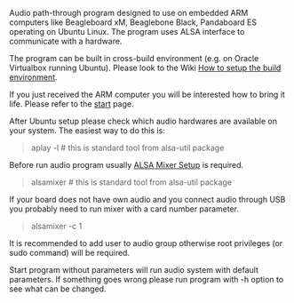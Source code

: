 Audio path-through program designed to use on embedded ARM computers like Beagleboard xM, Beaglebone Black, Pandaboard ES operating on Ubuntu Linux. The program uses ALSA interface to communicate with a hardware.

The program can be built in cross-build environment (e.g. on Oracle Virtualbox running Ubuntu). Please look to the Wiki [How to setup the build environment](https://github.com/sunduchkov/aloop/wiki/Host-Setup-for-Cross-build).

If you just received the ARM computer you will be interested how to bring it life. Please refer to the [start](https://github.com/sunduchkov/aloop/wiki) page.

After Ubuntu setup please check which audio hardwares are available on your system. The easiest way to do this is:

>aplay -l # this is standard tool from alsa-util package

Before run audio program usually [ALSA Mixer Setup](https://github.com/sunduchkov/aloop/wiki/ALSA-Mixer) is required.

>alsamixer # this is standard tool from alsa-util package

If your board does not have own audio and you connect audio through USB you probably need to run mixer with a card number parameter.

>alsamixer -c 1

It is recommended to add user to audio group otherwise root privileges (or sudo command) will be required.

Start program without parameters will run audio system with default parameters. If something goes wrong please run program with -h option to see what can be changed.
